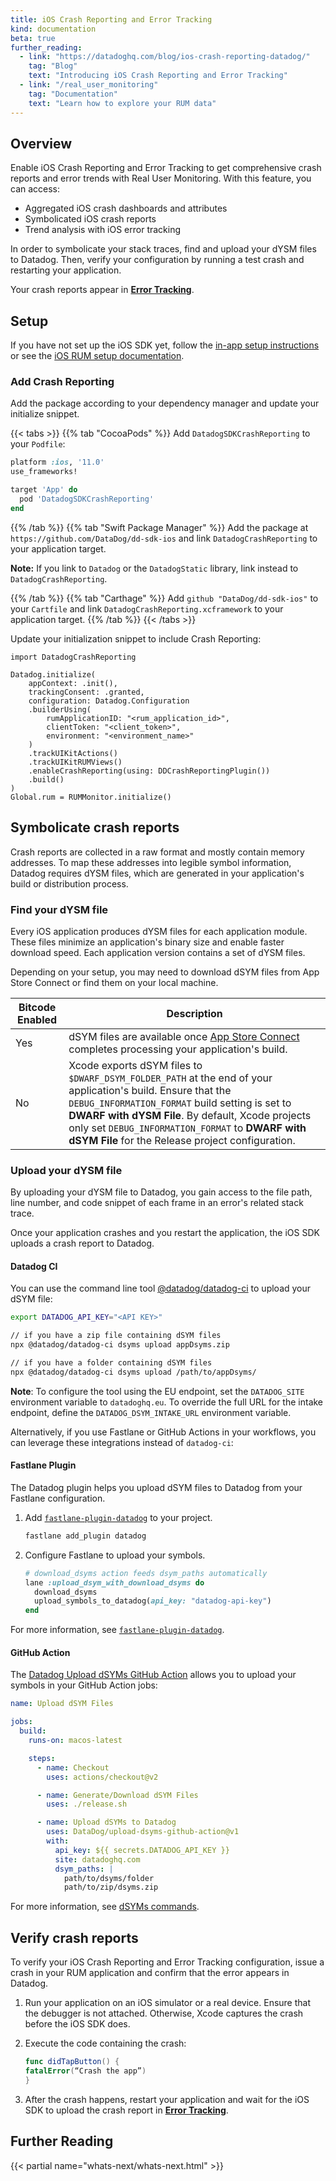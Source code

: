 ```yaml
---
title: iOS Crash Reporting and Error Tracking
kind: documentation
beta: true
further_reading:
  - link: "https://datadoghq.com/blog/ios-crash-reporting-datadog/"
    tag: "Blog"
    text: "Introducing iOS Crash Reporting and Error Tracking"
  - link: "/real_user_monitoring"
    tag: "Documentation"
    text: "Learn how to explore your RUM data"
---
```

## Overview

Enable iOS Crash Reporting and Error Tracking to get comprehensive crash reports and error trends with Real User Monitoring. With this feature, you can access:

 - Aggregated iOS crash dashboards and attributes
 - Symbolicated iOS crash reports
 - Trend analysis with iOS error tracking

In order to symbolicate your stack traces, find and upload your dYSM files to Datadog. Then, verify your configuration by running a test crash and restarting your application. 

Your crash reports appear in [**Error Tracking**][8].

## Setup

If you have not set up the iOS SDK yet, follow the [in-app setup instructions][1] or see the [iOS RUM setup documentation][2].

### Add Crash Reporting 

Add the package according to your dependency manager and update your initialize snippet.  

{{< tabs >}}
{{% tab "CocoaPods" %}}
Add `DatadogSDKCrashReporting` to your `Podfile`:
```ruby
platform :ios, '11.0'
use_frameworks!

target 'App' do
  pod 'DatadogSDKCrashReporting'
end
```
{{% /tab %}}
{{% tab "Swift Package Manager" %}}
Add the package at `https://github.com/DataDog/dd-sdk-ios` and link `DatadogCrashReporting` to your application target.

**Note:** If you link to `Datadog` or the `DatadogStatic` library, link instead to `DatadogCrashReporting`.

{{% /tab %}}
{{% tab "Carthage" %}}
Add `github "DataDog/dd-sdk-ios"` to your `Cartfile` and link `DatadogCrashReporting.xcframework` to your application target.
{{% /tab %}}
{{< /tabs >}}

Update your initialization snippet to include Crash Reporting:

```
import DatadogCrashReporting

Datadog.initialize(
    appContext: .init(),
    trackingConsent: .granted,
    configuration: Datadog.Configuration
    .builderUsing(
        rumApplicationID: "<rum_application_id>",
        clientToken: "<client_token>",
        environment: "<environment_name>"
    )
    .trackUIKitActions()
    .trackUIKitRUMViews()
    .enableCrashReporting(using: DDCrashReportingPlugin())
    .build()
)
Global.rum = RUMMonitor.initialize()
```

## Symbolicate crash reports

Crash reports are collected in a raw format and mostly contain memory addresses. To map these addresses into legible symbol information, Datadog requires dYSM files, which are generated in your application's build or distribution process.

### Find your dYSM file

Every iOS application produces dYSM files for each application module. These files minimize an application's binary size and enable faster download speed. Each application version contains a set of dYSM files. 

Depending on your setup, you may need to download dSYM files from App Store Connect or find them on your local machine. 

| Bitcode Enabled | Description                                                                                                                                                                                                                                                                                       |
|-----------------|---------------------------------------------------------------------------------------------------------------------------------------------------------------------------------------------------------------------------------------------------------------------------------------------------|
| Yes             | dSYM files are available once [App Store Connect][6] completes processing your application's build.                                                                                                                                                                                                    |
| No              | Xcode exports dSYM files to `$DWARF_DSYM_FOLDER_PATH` at the end of your application's build. Ensure that the `DEBUG_INFORMATION_FORMAT` build setting is set to **DWARF with dYSM File**. By default, Xcode projects only set `DEBUG_INFORMATION_FORMAT` to **DWARF with dSYM File** for the Release project configuration. |

### Upload your dYSM file

By uploading your dYSM file to Datadog, you gain access to the file path, line number, and code snippet of each frame in an error's related stack trace.

Once your application crashes and you restart the application, the iOS SDK uploads a crash report to Datadog. 

#### Datadog CI

You can use the command line tool [@datadog/datadog-ci][5] to upload your dSYM file:

```sh
export DATADOG_API_KEY="<API KEY>"

// if you have a zip file containing dSYM files
npx @datadog/datadog-ci dsyms upload appDsyms.zip

// if you have a folder containing dSYM files
npx @datadog/datadog-ci dsyms upload /path/to/appDsyms/
```

**Note**: To configure the tool using the EU endpoint, set the `DATADOG_SITE` environment variable to `datadoghq.eu`. To override the full URL for the intake endpoint, define the `DATADOG_DSYM_INTAKE_URL` environment variable. 

Alternatively, if you use Fastlane or GitHub Actions in your workflows, you can leverage these integrations instead of `datadog-ci`:

#### Fastlane Plugin

The Datadog plugin helps you upload dSYM files to Datadog from your Fastlane configuration.

1. Add [`fastlane-plugin-datadog`][3] to your project.

   ```sh
   fastlane add_plugin datadog
   ```

2. Configure Fastlane to upload your symbols.

   ```ruby
   # download_dsyms action feeds dsym_paths automatically
   lane :upload_dsym_with_download_dsyms do
     download_dsyms
     upload_symbols_to_datadog(api_key: "datadog-api-key")
   end
   ```

For more information, see [`fastlane-plugin-datadog`][3].

#### GitHub Action

The [Datadog Upload dSYMs GitHub Action][4] allows you to upload your symbols in your GitHub Action jobs:

```yml
name: Upload dSYM Files

jobs:
  build:
    runs-on: macos-latest

    steps:
      - name: Checkout
        uses: actions/checkout@v2

      - name: Generate/Download dSYM Files
        uses: ./release.sh

      - name: Upload dSYMs to Datadog
        uses: DataDog/upload-dsyms-github-action@v1
        with:
          api_key: ${{ secrets.DATADOG_API_KEY }}
          site: datadoghq.com
          dsym_paths: |
            path/to/dsyms/folder
            path/to/zip/dsyms.zip
```

For more information, see [dSYMs commands][7].

## Verify crash reports

To verify your iOS Crash Reporting and Error Tracking configuration, issue a crash in your RUM application and confirm that the error appears in Datadog. 

1. Run your application on an iOS simulator or a real device. Ensure that the debugger is not attached. Otherwise, Xcode captures the crash before the iOS SDK does.
2. Execute the code containing the crash:

   ```swift
   func didTapButton() {
   fatalError(“Crash the app”)
   }
   ```

3. After the crash happens, restart your application and wait for the iOS SDK to upload the crash report in [**Error Tracking**][8].

## Further Reading

{{< partial name="whats-next/whats-next.html" >}}

[1]: https://app.datadoghq.com/rum/application/create
[2]: https://docs.datadoghq.com/real_user_monitoring/ios
[3]: https://github.com/DataDog/datadog-fastlane-plugin
[4]: https://github.com/marketplace/actions/datadog-upload-dsyms
[5]: https://www.npmjs.com/package/@datadog/datadog-ci
[6]: https://appstoreconnect.apple.com/
[7]: https://github.com/DataDog/datadog-ci/blob/master/src/commands/dsyms/README.md
[8]: https://app.datadoghq.com/rum/error-tracking
